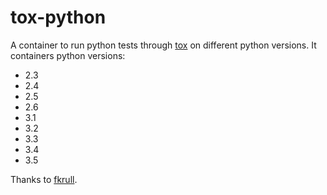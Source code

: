 tox-python
==========

A container to run python tests through [tox](http://tox.readthedocs.io) on different python versions. It containers python versions:

* 2.3
* 2.4
* 2.5
* 2.6
* 3.1
* 3.2
* 3.3
* 3.4
* 3.5

Thanks to [fkrull](https://launchpad.net/~fkrull/+archive/ubuntu/deadsnakes).
